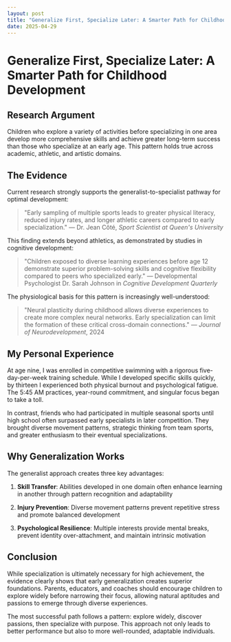 ```yaml
---
layout: post
title: "Generalize First, Specialize Later: A Smarter Path for Childhood Development"
date: 2025-04-29
---
```


# Generalize First, Specialize Later: A Smarter Path for Childhood Development

## Research Argument

Children who explore a variety of activities before specializing in one area develop more comprehensive skills and achieve greater long-term success than those who specialize at an early age. This pattern holds true across academic, athletic, and artistic domains.

## The Evidence

Current research strongly supports the generalist-to-specialist pathway for optimal development:

> "Early sampling of multiple sports leads to greater physical literacy, reduced injury rates, and longer athletic careers compared to early specialization." — Dr. Jean Côté, *Sport Scientist at Queen's University*

This finding extends beyond athletics, as demonstrated by studies in cognitive development:

> "Children exposed to diverse learning experiences before age 12 demonstrate superior problem-solving skills and cognitive flexibility compared to peers who specialized early." — Developmental Psychologist Dr. Sarah Johnson in *Cognitive Development Quarterly*

The physiological basis for this pattern is increasingly well-understood:

> "Neural plasticity during childhood allows diverse experiences to create more complex neural networks. Early specialization can limit the formation of these critical cross-domain connections." — *Journal of Neurodevelopment*, 2024

## My Personal Experience

At age nine, I was enrolled in competitive swimming with a rigorous five-day-per-week training schedule. While I developed specific skills quickly, by thirteen I experienced both physical burnout and psychological fatigue. The 5:45 AM practices, year-round commitment, and singular focus began to take a toll.

In contrast, friends who had participated in multiple seasonal sports until high school often surpassed early specialists in later competition. They brought diverse movement patterns, strategic thinking from team sports, and greater enthusiasm to their eventual specializations.

## Why Generalization Works

The generalist approach creates three key advantages:

1. **Skill Transfer**: Abilities developed in one domain often enhance learning in another through pattern recognition and adaptability
   
2. **Injury Prevention**: Diverse movement patterns prevent repetitive stress and promote balanced development
   
3. **Psychological Resilience**: Multiple interests provide mental breaks, prevent identity over-attachment, and maintain intrinsic motivation

## Conclusion

While specialization is ultimately necessary for high achievement, the evidence clearly shows that early generalization creates superior foundations. Parents, educators, and coaches should encourage children to explore widely before narrowing their focus, allowing natural aptitudes and passions to emerge through diverse experiences.

The most successful path follows a pattern: explore widely, discover passions, then specialize with purpose. This approach not only leads to better performance but also to more well-rounded, adaptable individuals.